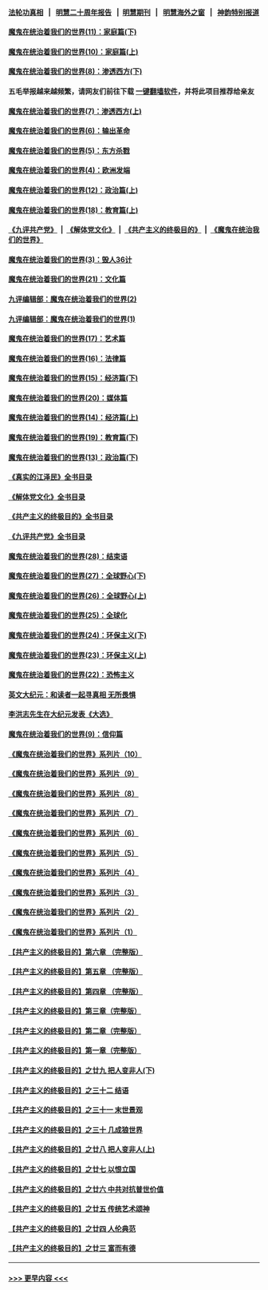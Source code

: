 #### [法轮功真相](https://github.com/gfw-breaker/truth/blob/master/README.md?t=0) &nbsp;&nbsp;|&nbsp;&nbsp; [明慧二十周年报告](https://github.com/gfw-breaker/mh-reports/blob/master/README.md?t=0) &nbsp;&nbsp;|&nbsp;&nbsp;[明慧期刊](https://github.com/gfw-breaker/mh-qikan) &nbsp;&nbsp;|&nbsp;&nbsp; [明慧海外之窗](https://github.com/gfw-breaker/mh-news/blob/master/README.md?t=0) &nbsp;&nbsp;|&nbsp;&nbsp; [神韵特别报道](https://github.com/gfw-breaker/mh-news/blob/master/shenyun.md?t=0)
#### [魔鬼在统治着我们的世界(11)：家庭篇(下)](../pages/nsc422/n10440961.md?t=12121801) 
#### [魔鬼在统治着我们的世界(10)：家庭篇(上)](../pages/nsc422/n10435448.md?t=12121801) 
#### [魔鬼在统治着我们的世界(8)：渗透西方(下)](../pages/nsc422/n10429603.md?t=12121801) 
#### 五毛举报越来越频繁，请网友们前往下载 [一键翻墙软件](https://github.com/gfw-breaker/ssr-accounts)，并将此项目推荐给亲友
#### [魔鬼在统治着我们的世界(7)：渗透西方(上)](../pages/nsc422/n10426013.md?t=12121801) 
#### [魔鬼在统治着我们的世界(6)：输出革命](../pages/nsc422/n10421536.md?t=12121801) 
#### [魔鬼在统治着我们的世界(5)：东方杀戮](../pages/nsc422/n10417707.md?t=12121801) 
#### [魔鬼在统治着我们的世界(4)：欧洲发端](../pages/nsc422/n10414890.md?t=12121801) 
#### [魔鬼在统治着我们的世界(12)：政治篇(上)](../pages/nsc422/n10444576.md?t=12121801) 
#### [魔鬼在统治着我们的世界(18)：教育篇(上)](../pages/nsc422/n10526970.md?t=12121801) 
#### [《九评共产党》](https://github.com/begood0513/9ping.md/blob/master/README.md) &nbsp;|&nbsp; [《解体党文化》](../../../../jtdwh.md/blob/master/README.md)  &nbsp;|&nbsp; [《共产主义的终极目的》](../../../../gczydzjmd.md/blob/master/README.md) &nbsp;|&nbsp; [《魔鬼在统治我们的世界》](../../../../mgztzwmdsj.md/blob/master/README.md) 
#### [魔鬼在统治着我们的世界(3)：毁人36计](../pages/nsc422/n10411583.md?t=12121801) 
#### [魔鬼在统治着我们的世界(21)：文化篇](../pages/nsc422/n10597706.md?t=12121801) 
#### [九评编辑部：魔鬼在统治着我们的世界(2)](../pages/nsc422/n10410036.md?t=12121801) 
#### [九评编辑部：魔鬼在统治着我们的世界(1)](../pages/nsc422/n10406825.md?t=12121801) 
#### [魔鬼在统治着我们的世界(17)：艺术篇](../pages/nsc422/n10499093.md?t=12121801) 
#### [魔鬼在统治着我们的世界(16)：法律篇](../pages/nsc422/n10485969.md?t=12121801) 
#### [魔鬼在统治着我们的世界(15)：经济篇(下)](../pages/nsc422/n10469975.md?t=12121801) 
#### [魔鬼在统治着我们的世界(20)：媒体篇](../pages/nsc422/n10586579.md?t=12121801) 
#### [魔鬼在统治着我们的世界(14)：经济篇(上)](../pages/nsc422/n10457370.md?t=12121801) 
#### [魔鬼在统治着我们的世界(19)：教育篇(下)](../pages/nsc422/n10564808.md?t=12121801) 
#### [魔鬼在统治着我们的世界(13)：政治篇(下)](../pages/nsc422/n10448270.md?t=12121801) 
#### [《真实的江泽民》全书目录](../pages/nsc422/n13721399.md?t=12121801) 
#### [《解体党文化》全书目录](../pages/nsc422/n13721157.md?t=12121801) 
#### [《共产主义的终极目的》全书目录](../pages/nsc422/n13721048.md?t=12121801) 
#### [《九评共产党》全书目录](../pages/nsc422/n13708085.md?t=12121801) 
#### [魔鬼在统治着我们的世界(28)：结束语](../pages/nsc422/n10936246.md?t=12121801) 
#### [魔鬼在统治着我们的世界(27)：全球野心(下)](../pages/nsc422/n10928319.md?t=12121801) 
#### [魔鬼在统治着我们的世界(26)：全球野心(上)](../pages/nsc422/n10900318.md?t=12121801) 
#### [魔鬼在统治着我们的世界(25)：全球化](../pages/nsc422/n10788205.md?t=12121801) 
#### [魔鬼在统治着我们的世界(24)：环保主义(下)](../pages/nsc422/n10695307.md?t=12121801) 
#### [魔鬼在统治着我们的世界(23)：环保主义(上)](../pages/nsc422/n10688613.md?t=12121801) 
#### [魔鬼在统治着我们的世界(22)：恐怖主义](../pages/nsc422/n10614727.md?t=12121801) 
#### [英文大纪元：和读者一起寻真相 无所畏惧](../pages/nsc422/n12542027.md?t=12121801) 
#### [李洪志先生在大纪元发表《大选》](../pages/nsc422/n12534746.md?t=12121801) 
#### [魔鬼在统治着我们的世界(9)：信仰篇](../pages/nsc422/n10432159.md?t=12121801) 
#### [《魔鬼在统治着我们的世界》系列片（10）](../pages/nsc422/n12292670.md?t=12121801) 
#### [《魔鬼在统治着我们的世界》系列片（9）](../pages/nsc422/n12290859.md?t=12121801) 
#### [《魔鬼在统治着我们的世界》系列片（8）](../pages/nsc422/n12287445.md?t=12121801) 
#### [《魔鬼在统治着我们的世界》系列片（7）](../pages/nsc422/n12283425.md?t=12121801) 
#### [《魔鬼在统治着我们的世界》系列片（6）](../pages/nsc422/n12282314.md?t=12121801) 
#### [《魔鬼在统治着我们的世界》系列片（5）](../pages/nsc422/n12281419.md?t=12121801) 
#### [《魔鬼在统治着我们的世界》系列片（4）](../pages/nsc422/n12274024.md?t=12121801) 
#### [《魔鬼在统治着我们的世界》系列片（3）](../pages/nsc422/n12271322.md?t=12121801) 
#### [《魔鬼在统治着我们的世界》系列片（2）](../pages/nsc422/n12269049.md?t=12121801) 
#### [《魔鬼在统治着我们的世界》系列片（1）](../pages/nsc422/n12267575.md?t=12121801) 
#### [【共产主义的终极目的】第六章 （完整版）](../pages/nsc422/n11428913.md?t=12121801) 
#### [【共产主义的终极目的】第五章 （完整版）](../pages/nsc422/n11428912.md?t=12121801) 
#### [【共产主义的终极目的】第四章 （完整版）](../pages/nsc422/n11428907.md?t=12121801) 
#### [【共产主义的终极目的】第三章（完整版）](../pages/nsc422/n11428848.md?t=12121801) 
#### [【共产主义的终极目的】第二章（完整版）](../pages/nsc422/n11428831.md?t=12121801) 
#### [【共产主义的终极目的】第一章（完整版）](../pages/nsc422/n11417651.md?t=12121801) 
#### [【共产主义的终极目的】之廿九 把人变非人(下)](../pages/nsc422/n11344140.md?t=12121801) 
#### [【共产主义的终极目的】之三十二 结语](../pages/nsc422/n11360535.md?t=12121801) 
#### [【共产主义的终极目的】之三十一 末世景观](../pages/nsc422/n11351129.md?t=12121801) 
#### [【共产主义的终极目的】之三十 几成狼世界](../pages/nsc422/n11348280.md?t=12121801) 
#### [【共产主义的终极目的】之廿八 把人变非人(上)](../pages/nsc422/n11340492.md?t=12121801) 
#### [【共产主义的终极目的】之廿七 以恨立国](../pages/nsc422/n11336944.md?t=12121801) 
#### [【共产主义的终极目的】之廿六 中共对抗普世价值](../pages/nsc422/n11324785.md?t=12121801) 
#### [【共产主义的终极目的】之廿五 传统艺术颂神](../pages/nsc422/n11296396.md?t=12121801) 
#### [【共产主义的终极目的】之廿四 人伦典范](../pages/nsc422/n11296397.md?t=12121801) 
#### [【共产主义的终极目的】之廿三 富而有德](../pages/nsc422/n11283598.md?t=12121801) 

----
#### [ >>> 更早内容 <<< ](../indexes/nsc422-earlier.md)

